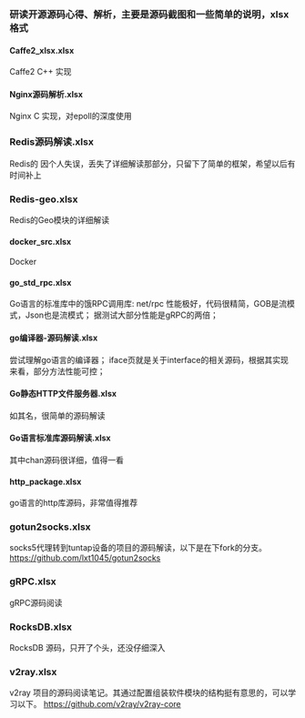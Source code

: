 ### 研读开源源码心得、解析，主要是源码截图和一些简单的说明，xlsx格式


#### Caffe2_xlsx.xlsx
Caffe2 
C++ 实现

#### Nginx源码解析.xlsx
Nginx
C 实现，对epoll的深度使用

### Redis源码解读.xlsx
Redis的
因个人失误，丢失了详细解读那部分，只留下了简单的框架，希望以后有时间补上

### Redis-geo.xlsx
Redis的Geo模块的详细解读

#### docker_src.xlsx
Docker

#### go_std_rpc.xlsx
Go语言的标准库中的饿RPC调用库: net/rpc
性能极好，代码很精简，GOB是流模式，Json也是流模式；
据测试大部分性能是gRPC的两倍；

#### go编译器-源码解读.xlsx
尝试理解go语言的编译器；
iface页就是关于interface的相关源码，根据其实现来看，部分方法性能可控；

#### Go静态HTTP文件服务器.xlsx
如其名，很简单的源码解读

#### Go语言标准库源码解读.xlsx
其中chan源码很详细，值得一看

#### http_package.xlsx
go语言的http库源码，非常值得推荐

### gotun2socks.xlsx
socks5代理转到tuntap设备的项目的源码解读，以下是在下fork的分支。
https://github.com/lxt1045/gotun2socks

### gRPC.xlsx
gRPC源码阅读

### RocksDB.xlsx
RocksDB 源码，只开了个头，还没仔细深入

### v2ray.xlsx
v2ray 项目的源码阅读笔记。其通过配置组装软件模块的结构挺有意思的，可以学习以下。
https://github.com/v2ray/v2ray-core